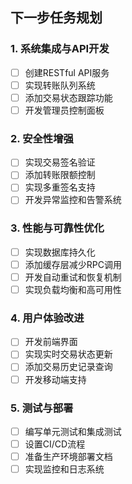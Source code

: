 ## 下一步任务规划

### 1. 系统集成与API开发
- [ ] 创建RESTful API服务
- [ ] 实现转账队列系统
- [ ] 添加交易状态跟踪功能
- [ ] 开发管理员控制面板

### 2. 安全性增强
- [ ] 实现交易签名验证
- [ ] 添加转账限额控制
- [ ] 实现多重签名支持
- [ ] 开发异常监控和告警系统

### 3. 性能与可靠性优化
- [ ] 实现数据库持久化
- [ ] 添加缓存层减少RPC调用
- [ ] 开发自动重试和恢复机制
- [ ] 实现负载均衡和高可用性

### 4. 用户体验改进
- [ ] 开发前端界面
- [ ] 实现实时交易状态更新
- [ ] 添加交易历史记录查询
- [ ] 开发移动端支持

### 5. 测试与部署
- [ ] 编写单元测试和集成测试
- [ ] 设置CI/CD流程
- [ ] 准备生产环境部署文档
- [ ] 实现监控和日志系统